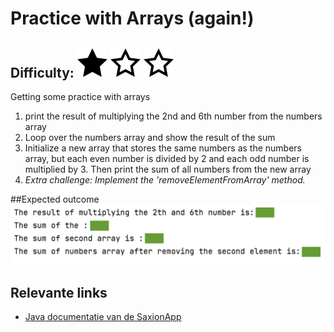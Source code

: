# Practice with Arrays (again!)
## Difficulty: ![Filled](../resources/star-filled.svg) ![Outlined](../resources/star-outlined.svg) ![Outlined](../resources/star-outlined.svg)

Getting some practice with arrays
1) print the result of multiplying the 2nd and 6th number from the numbers array
2) Loop over the numbers array and show the result of the sum
3) Initialize a new array that stores the same numbers as the numbers array, but each even number is divided by 2 and each odd number is multiplied by 3. Then print the sum of all numbers from the new array
4) _Extra challenge: Implement the 'removeElementFromArray' method._


##Expected outcome
![](sample_output.png)


## Relevante links
* [Java documentatie van de SaxionApp](https://saxionapp.hboictlab.nl/nl/saxion/app/SaxionApp.html)


